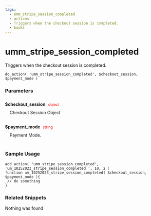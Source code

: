 ```yaml
---
tags: 
  - umm_stripe_session_completed
  - actions
  - Triggers when the checkout session is completed.
  - hooks
---
```

# umm\_stripe\_session\_completed
Triggers when the checkout session is completed.
``` php:no-line-numbers
do_action( 'umm_stripe_session_completed', $checkout_session, $payment_mode )
```
<div class='hook-sep'></div>

### Parameters

<div style='padding: 10px 0px 10px;'>
<strong>$checkout_session</strong> <span style='color:red;font-size:12px;padding: 0px 5px 0px 5px' >object</span>
<div style="margin-left:10px;padding: 10px 5px">Checkout Session Object</div>
</div>
<div style='padding: 10px 0px 10px;'>
<strong>$payment_mode</strong> <span style='color:red;font-size:12px;padding: 0px 5px 0px 5px' >string</span>
<div style="margin-left:10px;padding: 10px 5px">Payment Mode.</div>
</div>
<div class='hook-sep'></div>



### Sample Usage

``` php:no-line-numbers
add_action( 'umm_stripe_session_completed', 'um_10252023_stripe_session_completed ', 10, 2 )
function um_10252023_stripe_session_completed( $checkout_session, $payment_mode ){
 // do something
}
```
<div class='hook-sep'></div>



### Related Snippets

Nothing was found


